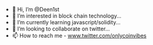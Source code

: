 - 👋 Hi, I’m @Deen1st
- 👀 I’m interested in  block chain technology...
- 🌱 I’m currently learning  javascript/solidity...
- 💞️ I’m looking to collaborate on twitter...
- 📫 How to reach me - www.twitter.com/onlycoinvibes
<!---
Deen1st/Deen1st is a ✨ special ✨ repository because its `README.md` (this file) appears on your GitHub profile.
You can click the Preview link to take a look at your changes.
--->
